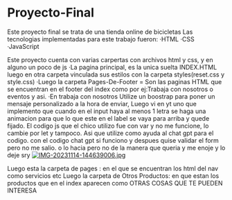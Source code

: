# Proyecto-Final


Este proyecto final se trata de una tienda online de bicicletas 
Las tecnologias implementadas para este trabajo fueron:
·HTML
·CSS
·JavaScript

Este proyecto cuenta con varias carpertas con archivos html y css, y en alguno un poco de js
·La pagina principal, es la unica suelta INDEX.HTML luego en otra carpeta vinculada sus estilos con la carpeta styles(reset.css y style.css)
·Luego la carpeta Pages-De-Footer = Son las paginas HTML que se encuentran en el footer del index como por ej:Trabaja con nosotros o eventos y asi.
  ·En trabaja con nosotros Utilize un boostrap para poner un mensaje personalizado a la hora de enviar, Luego vi en yt uno que implemento que cuando en el input haya al menos 1 letra se haga una animacion para que lo que este en el label se vaya para arriba y quede fijado. El codigo js que el chico utilizo fue con var y no me funcione, lo cambie por let y tampoco. Asi que utilize como ayuda al chat gpt para el codigo.
  con el codigo chat gpt si funciono y despues quise validar el form pero no me salio. o lo hacia pero no de la manera que queria y me enoje y lo deje sry
 [![IMG-20231114-144639006.jpg](https://i.postimg.cc/rpJbVPs6/IMG-20231114-144639006.jpg)](https://postimg.cc/XZrxxx9x)
  
  
Luego esta la carpeta de pages : en el que se encuentran los html del nav como servicios etc
Luego la carpeta de Otros Productos: en que estan los productos que en el index aparecen como OTRAS COSAS QUE TE PUEDEN INTERESA
